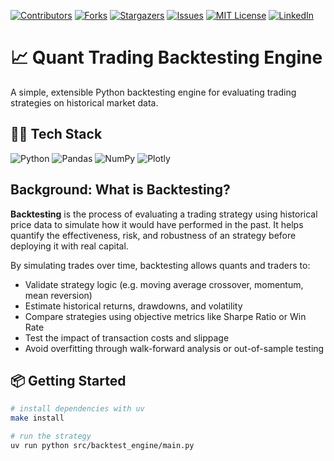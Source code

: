 [![Contributors][contributors-shield]][contributors-url]
[![Forks][forks-shield]][forks-url]
[![Stargazers][stars-shield]][stars-url]
[![Issues][issues-shield]][issues-url]
[![MIT License][license-shield]][license-url]
[![LinkedIn][linkedin-shield]][linkedin-url]

# 📈 Quant Trading Backtesting Engine

A simple, extensible Python backtesting engine for evaluating trading strategies on historical market data.

## 🧑‍💻 Tech Stack

![Python]
![Pandas]
![NumPy]
![Plotly]


## Background: What is Backtesting?

**Backtesting** is the process of evaluating a trading strategy using historical price data to simulate how it would have performed in the past. It helps quantify the effectiveness, risk, and robustness of an strategy before deploying it with real capital.

By simulating trades over time, backtesting allows quants and traders to:
- Validate strategy logic (e.g. moving average crossover, momentum, mean reversion)
- Estimate historical returns, drawdowns, and volatility
- Compare strategies using objective metrics like Sharpe Ratio or Win Rate
- Test the impact of transaction costs and slippage
- Avoid overfitting through walk-forward analysis or out-of-sample testing

## 📦 Getting Started

```bash
# install dependencies with uv
make install

# run the strategy
uv run python src/backtest_engine/main.py
```

<!-- MARKDOWN LINKS & IMAGES -->
<!-- https://www.markdownguide.org/basic-syntax/#reference-style-links -->
[contributors-shield]: https://img.shields.io/github/contributors/TomAston1996/backtesting-engine.svg?style=for-the-badge
[contributors-url]: https://github.com/TomAston1996/backtesting-engine/graphs/contributors
[forks-shield]: https://img.shields.io/github/forks/TomAston1996/backtesting-engine.svg?style=for-the-badge
[forks-url]: https://github.com/TomAston1996/backtesting-engine/network/members
[stars-shield]: https://img.shields.io/github/stars/TomAston1996/backtesting-engine.svg?style=for-the-badge
[stars-url]: https://github.com/TomAston1996/backtesting-engine/stargazers
[issues-shield]: https://img.shields.io/github/issues/TomAston1996/backtesting-engine.svg?style=for-the-badge
[issues-url]: https://github.com/TomAston1996/backtesting-engine/issues
[license-shield]: https://img.shields.io/github/license/TomAston1996/backtesting-engine.svg?style=for-the-badge
[license-url]: https://github.com/TomAston1996/backtesting-engine/blob/master/LICENSE.txt
[linkedin-shield]: https://img.shields.io/badge/-LinkedIn-black.svg?style=for-the-badge&logo=linkedin&colorB=555
[linkedin-url]: https://linkedin.com/in/tomaston96
[Python]: https://img.shields.io/badge/python-3670A0?style=for-the-badge&logo=python&logoColor=ffdd54
[Pandas]: https://img.shields.io/badge/pandas-%23150458.svg?style=for-the-badge&logo=pandas&logoColor=white
[AWS]: https://img.shields.io/badge/AWS-%23FF9900.svg?style=for-the-badge&logo=amazon-aws&logoColor=white
[Docker]: https://img.shields.io/badge/docker-%230db7ed.svg?style=for-the-badge&logo=docker&logoColor=white
[FastAPI]: https://img.shields.io/badge/FastAPI-005571?style=for-the-badge&logo=fastapi
[Raspberry Pi]: https://img.shields.io/badge/-Raspberry_Pi-C51A4A?style=for-the-badge&logo=Raspberry-Pi
[NumPy]: https://img.shields.io/badge/numpy-%23013243.svg?style=for-the-badge&logo=numpy&logoColor=white
[Plotly]: https://img.shields.io/badge/Plotly-%233F4F75.svg?style=for-the-badge&logo=plotly&logoColor=white
